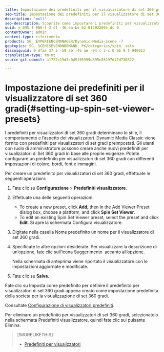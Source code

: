 ```yaml
---
title: Impostazione dei predefiniti per il visualizzatore di set 360 gradi
seo-title: Impostazione dei predefiniti per il visualizzatore di set 360 gradi
description: 'null'
seo-description: Scoprite come impostare i predefiniti per visualizzatori di set gradi.
uuid: e 095 f 989-f 3 df -46 ea-be 62-812922805 dc 0
contentOwner: admin
content-type: riferimento
products: SG_ EXPERIENCEMANAGER/Dynamic-Media-Scene -7
geptopics: SG_ SCENESEVENONDEMAND_ PK/categories/spin_ sets
discoiquuid: 9 dfaa 37 a -59 ab -46 ae -94 c 3-c 0 ab 9 f 940023
translation-type: tm+mt
source-git-commit: a1722c15d3c049f05959d895e85297d47d730872

---
```



# Impostazione dei predefiniti per il visualizzatore di set 360 gradi{#setting-up-spin-set-viewer-presets}

I predefiniti per visualizzatori di set 360 gradi determinano lo stile, il comportamento e l’aspetto dei visualizzatori. Dynamic Media Classic viene fornito con predefiniti per visualizzatori di set gradi preimpostati. Gli utenti con ruolo di amministratore possono creare anche nuovi predefiniti per visualizzatori di Set 360 gradi in base alle proprie esigenze. Potete configurare un predefinito per visualizzatori di set 360 gradi con differenti impostazioni di colore, bordi, font e immagini.

Per creare un predefinito per visualizzatori di set 360 gradi, effettuate le seguenti operazioni:

1. Fate clic su **Configurazione** &gt; **Predefiniti visualizzatore**.
1. Effettuate una delle seguenti operazioni:

   * To create a new preset, click **Add**, then in the Add Viewer Preset dialog box, choose a platform, and click **Spin Set Viewer**.
   * To edit an existing Spin Set Viewer preset, select the preset and click **Edit**.
   Si apre la schermata Configura visualizzatore.

1. Digitate nella casella Nome predefinito un nome per il visualizzatore di set 360 gradi.
1. Specificate le altre opzioni desiderate. Per visualizzare la descrizione di un’opzione, fate clic sull’icona Suggerimento  accanto all’opzione.

   Nella schermata di anteprima viene riportato il visualizzatore con le impostazioni aggiornate e modificate.

1. Fate clic su **Salva**.

Fate clic su Imposta come predefinito per definire il predefinito per visualizzatori di set 360 gradi appena creato come impostazione predefinita della società per la visualizzazione di set 360 gradi.

Consultate [Configurazione di visualizzatori predefiniti](application-setup.md#configuring_default_viewers).

Per eliminare un predefinito per visualizzatori di set 360 gradi, selezionatelo nella schermata Predefiniti visualizzatore, quindi fate clic sul pulsante Elimina.

>[!MORELIKETHIS]
>
>* [Predefiniti per visualizzatori](application-setup.md#viewer_presets)


